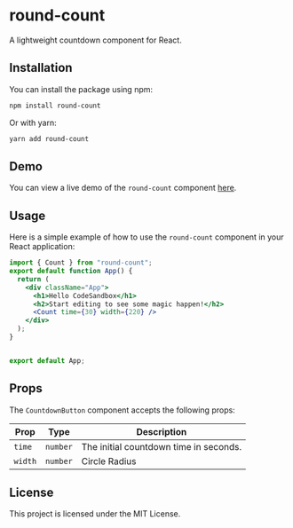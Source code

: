 # round-count

A lightweight countdown component for React.

## Installation

You can install the package using npm:

```bash
npm install round-count
```

Or with yarn:

```bash
yarn add round-count
```

## Demo

You can view a live demo of the `round-count` component [here](https://codesandbox.io/p/sandbox/magical-fast-mlxh22).

## Usage

Here is a simple example of how to use the `round-count` component in your React application:

```jsx
import { Count } from "round-count";
export default function App() {
  return (
    <div className="App">
      <h1>Hello CodeSandbox</h1>
      <h2>Start editing to see some magic happen!</h2>
      <Count time={30} width={220} />
    </div>
  );
}


export default App;
```

## Props

The `CountdownButton` component accepts the following props:

| Prop          | Type     | Description                              |
|---------------|----------|------------------------------------------|
| `time` | `number`    | The initial countdown time in seconds.   |
| `width`  | `number`   | Circle Radius   |

## License

This project is licensed under the MIT License.

